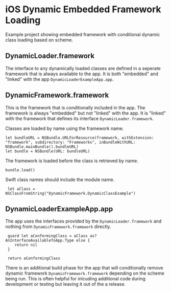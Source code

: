 # iOS Dynamic Embedded Framework Loading
Example project showing embedded framework with conditional dynamic class loading based on scheme.

## DynamicLoader.framework
The interface to any dynamically loaded classes are defined in a seperate framework that is always available to the app.  It is both "embedded" and "linked" with the app `DynamicLoaderExampleApp.app`.

## DynamicFramework.framework
This is the framework that is conditionally included in the app.  The framework is always "embedded" but not "linked" with the app. It is "linked" with the framework that defines its interface `DynamicLoader.framework`.

Classes are loaded by name using the framework name.
```
let bundleURL = NSBundle.URLForResource(framework, withExtension: "framework", subdirectory: "Frameworks", inBundleWithURL: NSBundle.mainBundle().bundleURL)
let bundle = NSBundle(URL: bundleURL)
```
The framework is loaded before the class is retrieved by name.
```
bundle.load()
```

Swift class names should include the module name.
```
 let aClass = NSClassFromString("DynamicFramework.DynamicClassExample")
```

## DynamicLoaderExampleApp.app
The app uses the interfaces provided by the `DynamicLoader.framework` and nothing from `DynamicFramework.framework` directly.
```
 guard let aConformingClass = aClass as? AnInterfaceAvailableToApp.Type else {
    return nil
 }
 
 return aConformingClass
```
There is an additional build phase for the app that will conditionally remove dynamic framework `DynamicFramework.framework` depending on the scheme being run.  This is often helpful for inlcuding additional code during development or testing but leaving it out of the a release.
